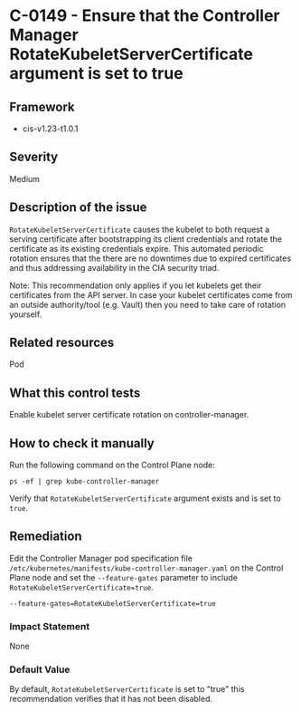 # C-0149 - Ensure that the Controller Manager RotateKubeletServerCertificate argument is set to true

## Framework
* cis-v1.23-t1.0.1
 
## Severity
Medium

## Description of the issue
`RotateKubeletServerCertificate` causes the kubelet to both request a serving certificate after bootstrapping its client credentials and rotate the certificate as its existing credentials expire. This automated periodic rotation ensures that the there are no downtimes due to expired certificates and thus addressing availability in the CIA security triad.

 Note: This recommendation only applies if you let kubelets get their certificates from the API server. In case your kubelet certificates come from an outside authority/tool (e.g. Vault) then you need to take care of rotation yourself.
 
## Related resources
Pod
 
## What this control tests 
Enable kubelet server certificate rotation on controller-manager.
 
## How to check it manually 
Run the following command on the Control Plane node:

 
```
ps -ef | grep kube-controller-manager

```
 Verify that `RotateKubeletServerCertificate` argument exists and is set to `true`.
 
## Remediation
Edit the Controller Manager pod specification file `/etc/kubernetes/manifests/kube-controller-manager.yaml` on the Control Plane node and set the `--feature-gates` parameter to include `RotateKubeletServerCertificate=true`.

 
```
--feature-gates=RotateKubeletServerCertificate=true

```
 
### Impact Statement
None
 
### Default Value
By default, `RotateKubeletServerCertificate` is set to "true" this recommendation verifies that it has not been disabled.
 
